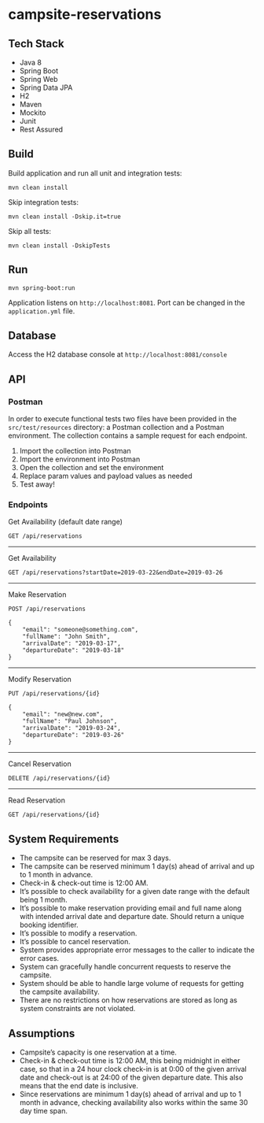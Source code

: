 # campsite-reservations

## Tech Stack

* Java 8
* Spring Boot
* Spring Web
* Spring Data JPA
* H2
* Maven
* Mockito
* Junit
* Rest Assured


## Build

Build application and run all unit and integration tests:

`mvn clean install`

Skip integration tests:

`mvn clean install -Dskip.it=true`

Skip all tests:

`mvn clean install -DskipTests`

## Run

`mvn spring-boot:run`

Application listens on `http://localhost:8081`. Port can be changed in the `application.yml` file.

## Database

Access the H2 database console at `http://localhost:8081/console`
 
## API

### Postman

In order to execute functional tests two files have been provided in the `src/test/resources` directory: a Postman collection and a Postman environment. 
The collection contains a sample request for each endpoint.   
1. Import the collection into Postman
2. Import the environment into Postman
3. Open the collection and set the environment
4. Replace param values and payload values as needed
5. Test away!

### Endpoints

Get Availability (default date range)

`GET /api/reservations`

---

Get Availability

`GET /api/reservations?startDate=2019-03-22&endDate=2019-03-26`

---

Make Reservation

```
POST /api/reservations

{
	"email": "someone@something.com",
	"fullName": "John Smith",
	"arrivalDate": "2019-03-17",
	"departureDate": "2019-03-18"
}
```

---

Modify Reservation

```
PUT /api/reservations/{id}

{
	"email": "new@new.com",
	"fullName": "Paul Johnson",
	"arrivalDate": "2019-03-24",
	"departureDate": "2019-03-26"
}
```

---

Cancel Reservation

`DELETE /api/reservations/{id}`

---

Read Reservation

`GET /api/reservations/{id}`

## System Requirements

* The campsite can be reserved for max 3 days.
* The campsite can be reserved minimum 1 day(s) ahead of arrival and up to 1 month in advance.
* Check-in & check-out time is 12:00 AM.
* It’s possible to check availability for a given date range with the default being 1 month.
* It’s possible to make reservation providing email and full name along with intended arrival date and departure date. Should return a unique booking identifier.
* It’s possible to modify a reservation.
* It’s possible to cancel reservation.
* System provides appropriate error messages to the caller to indicate the error cases.
* System can gracefully handle concurrent requests to reserve the campsite. 
* System should be able to handle large volume of requests for getting the campsite availability.
* There are no restrictions on how reservations are stored as long as system constraints are not violated.

## Assumptions

* Campsite’s capacity is one reservation at a time.
* Check-in & check-out time is 12:00 AM, this being midnight in either case, so that in a 24 hour clock check-in is at 0:00 of the given arrival date and check-out is at 24:00 of the given departure date. This also means that the end date is inclusive.
* Since reservations are minimum 1 day(s) ahead of arrival and up to 1 month in advance, checking availability also works within the same 30 day time span.
